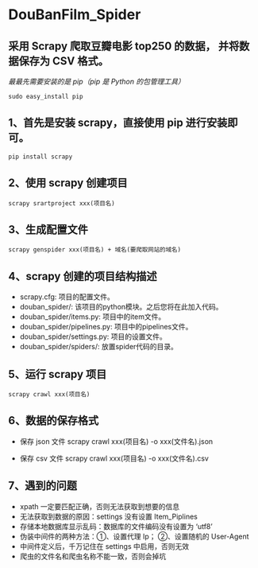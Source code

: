 # DouBanFilm_Spider
采用 Scrapy 爬取豆瓣电影 top250 的数据， 并将数据保存为 CSV 格式。
--------------------------------------------------------------

*最最先需要安装的是 pip（pip 是 Python 的包管理工具）*

    sudo easy_install pip

## 1、首先是安装 scrapy，直接使用 pip 进行安装即可。
    pip install scrapy   
    
## 2、使用 scrapy 创建项目
    scrapy srartproject xxx(项目名)
    
## 3、生成配置文件
    scrapy genspider xxx(项目名) + 域名(要爬取网站的域名)
    
## 4、scrapy 创建的项目结构描述
- scrapy.cfg: 项目的配置文件。
- douban_spider/: 该项目的python模块。之后您将在此加入代码。
- douban_spider/items.py: 项目中的item文件。
- douban_spider/pipelines.py: 项目中的pipelines文件。
- douban_spider/settings.py: 项目的设置文件。
- douban_spider/spiders/: 放置spider代码的目录。

## 5、运行 scrapy 项目
    scrapy crawl xxx(项目名)
    
## 6、数据的保存格式
- 保存 json 文件
    scrapy crawl xxx(项目名) -o xxx(文件名).json
    
- 保存 csv 文件
    scrapy crawl xxx(项目名) -o xxx(文件名).csv
    
## 7、遇到的问题
- xpath 一定要匹配正确，否则无法获取到想要的信息
- 无法获取到数据的原因：settings 没有设置 Item_Piplines
- 存储本地数据库显示乱码：数据库的文件编码没有设置为 ‘utf8’
- 伪装中间件的两种方法：①、设置代理 Ip； ②、设置随机的 User-Agent
- 中间件定义后，千万记住在 settings 中启用，否则无效
- 爬虫的文件名和爬虫名称不能一致，否则会掉坑
